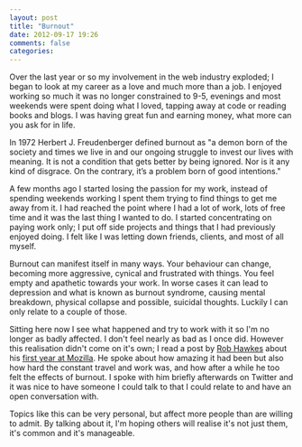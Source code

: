 ```yaml
---
layout: post
title: "Burnout"
date: 2012-09-17 19:26
comments: false
categories: 
---
```


Over the last year or so my involvement in the web industry exploded; I began to look at my career as a love and much more than a job. I enjoyed working so much it was no longer constrained to 9-5, evenings and most weekends were spent doing what I loved, tapping away at code or reading books and blogs. I was having great fun and earning money, what more can you ask for in life.

In 1972 Herbert J. Freudenberger defined burnout as "a demon born of the society and times we live in and our ongoing struggle to invest our lives with meaning. It is not a condition that gets better by being ignored. Nor is it any kind of disgrace. On the contrary, it’s a problem born of good intentions."

A few months ago I started losing the passion for my work, instead of spending weekends working I spent them trying to find things to get me away from it. I had reached the point where I had a lot of work, lots of free time and it was the last thing I wanted to do. I started concentrating on paying work only; I put off side projects and things that I had previously enjoyed doing. I felt like I was letting down friends, clients, and most of all myself.

Burnout can manifest itself in many ways. Your behaviour can change, becoming more aggressive, cynical and frustrated with things. You feel empty and apathetic towards your work. In worse cases it can lead to depression and what is known as burnout syndrome, causing mental breakdown, physical collapse and possible, suicidal thoughts. Luckily I can only relate to a couple of those.

Sitting here now I see what happened and try to work with it so I'm no longer as badly affected. I don't feel nearly as bad as I once did. However this realisation didn't come on it's own; I read a post by <a href="http://rawkes.com/">Rob Hawkes</a> about his <a href="http://rawkes.com/articles/one-year-at-mozilla">first year at Mozilla</a>. He spoke about how amazing it had been but also how hard the constant travel and work was, and how after a while he too felt the effects of burnout. I spoke with him briefly afterwards on Twitter and it was nice to have someone I could talk to that I could relate to and have an open conversation with.

Topics like this can be very personal, but affect more people than are willing to admit. By talking about it, I'm hoping others will realise it's not just them, it's common and it's manageable.